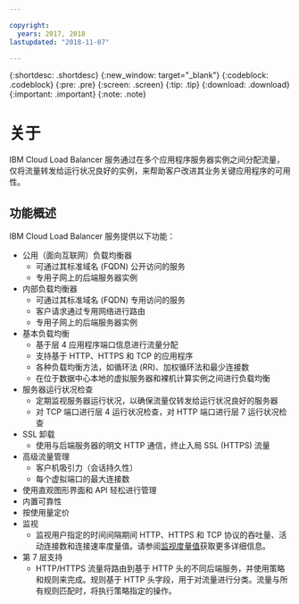 ```yaml
---

copyright:
  years: 2017, 2018
lastupdated: "2018-11-07"

---
```


{:shortdesc: .shortdesc}
{:new_window: target="_blank"}
{:codeblock: .codeblock}
{:pre: .pre}
{:screen: .screen}
{:tip: .tip}
{:download: .download}
{:important: .important}
{:note: .note}

# 关于

IBM Cloud Load Balancer 服务通过在多个应用程序服务器实例之间分配流量，仅将流量转发给运行状况良好的实例，来帮助客户改进其业务关键应用程序的可用性。

## 功能概述
IBM Cloud Load Balancer 服务提供以下功能：

* 公用（面向互联网）负载均衡器
	* 可通过其标准域名 (FQDN) 公开访问的服务
	* 专用子网上的后端服务器实例
* 内部负载均衡器
	* 可通过其标准域名 (FQDN) 专用访问的服务
	* 客户请求通过专用网络进行路由
	* 专用子网上的后端服务器实例
* 基本负载均衡
	* 基于层 4 应用程序端口信息进行流量分配
	* 支持基于 HTTP、HTTPS 和 TCP 的应用程序 
	* 各种负载均衡方法，如循环法 (RR)、加权循环法和最少连接数
	* 在位于数据中心本地的虚拟服务器和裸机计算实例之间进行负载均衡
* 服务器运行状况检查
	* 定期监视服务器运行状况，以确保流量仅转发给运行状况良好的服务器 
	* 对 TCP 端口进行层 4 运行状况检查，对 HTTP 端口进行层 7 运行状况检查 
* SSL 卸载
	* 使用与后端服务器的明文 HTTP 通信，终止入局 SSL (HTTPS) 流量
* 高级流量管理
	* 客户机吸引力（会话持久性）
	* 每个虚拟端口的最大连接数
* 使用直观图形界面和 API 轻松进行管理
* 内置可靠性 
* 按使用量定价 
* 监视
    * 监视用户指定的时间间隔期间 HTTP、HTTPS 和 TCP 协议的吞吐量、活动连接数和连接速率度量值。请参阅[监视度量值](monitoring-metrics.html)获取更多详细信息。
* 第 7 层支持
    * HTTP/HTTPS 流量将路由到基于 HTTP 头的不同后端服务，并使用策略和规则来完成。规则基于 HTTP 头字段，用于对流量进行分类。流量与所有规则匹配时，将执行策略指定的操作。    
